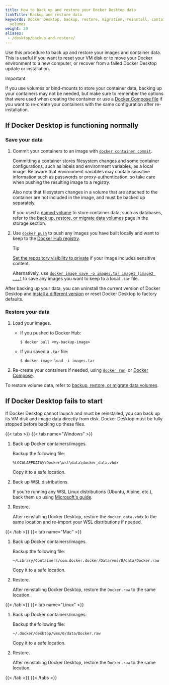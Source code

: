 ```yaml
---
title: How to back up and restore your Docker Desktop data
linkTitle: Backup and restore data
keywords: Docker Desktop, backup, restore, migration, reinstall, containers, images,
  volumes
weight: 20
aliases:
 - /desktop/backup-and-restore/
---
```


Use this procedure to back up and restore your images and container data. This is useful if you want to reset your VM disk or to move your Docker environment to a new computer, or recover from a failed Docker Desktop update or installation.

> [!IMPORTANT]
>
> If you use volumes or bind-mounts to store your container data, backing up your containers may not be needed, but make sure to remember the options that were used when creating the container or use a [Docker Compose file](/reference/compose-file/_index.md) if you want to re-create your containers with the same configuration after re-installation.

## If Docker Desktop is functioning normally

### Save your data

1. Commit your containers to an image with [`docker container commit`](/reference/cli/docker/container/commit.md).

   Committing a container stores filesystem changes and some container configurations, such as labels and environment variables, as a local image. Be aware that environment variables may contain sensitive
   information such as passwords or proxy-authentication, so take care when pushing the resulting image to a registry.

   Also note that filesystem changes in a volume that are attached to the
   container are not included in the image, and must be backed up separately.

   If you used a [named volume](/manuals/engine/storage/_index.md#more-details-about-mount-types) to store container data, such as databases, refer to the [back up, restore, or migrate data volumes](/manuals/engine/storage/volumes.md#back-up-restore-or-migrate-data-volumes) page in the storage section.

2. Use [`docker push`](/reference/cli/docker/image/push.md) to push any
   images you have built locally and want to keep to the [Docker Hub registry](/manuals/docker-hub/_index.md).
   
   > [!TIP]
   >
   > [Set the repository visibility to private](/manuals/docker-hub/repos/_index.md) if your image includes sensitive content.

   Alternatively, use [`docker image save -o images.tar image1 [image2 ...]`](/reference/cli/docker/image/save.md)
   to save any images you want to keep to a local `.tar` file. 

After backing up your data, you can uninstall the current version of Docker Desktop
and [install a different version](/manuals/desktop/release-notes.md) or reset Docker Desktop to factory defaults.

### Restore your data

1. Load your images.

   - If you pushed to Docker Hub:
   
      ```console
      $ docker pull <my-backup-image>
      ```
   
   - If you saved a `.tar` file:
   
      ```console
      $ docker image load -i images.tar
      ```

2. Re-create your containers if needed, using [`docker run`](/reference/cli/docker/container/run.md),
   or [Docker Compose](/manuals/compose/_index.md).

To restore volume data, refer to [backup, restore, or migrate data volumes](/manuals/engine/storage/volumes.md#back-up-restore-or-migrate-data-volumes). 

## If Docker Desktop fails to start 

If Docker Desktop cannot launch and must be reinstalled, you can back up its VM disk and image data directly from disk. Docker Desktop must be fully stopped before backing up these files.

{{< tabs >}}
{{< tab name="Windows" >}}

1. Back up Docker containers/images.

   Backup the following file:

   ```console
   %LOCALAPPDATA%\Docker\wsl\data\docker_data.vhdx
   ```

   Copy it to a safe location. 

1. Back up WSL distributions.

   If you're running any WSL Linux distributions (Ubuntu, Alpine, etc.), back them up using [Microsoft's guide](https://learn.microsoft.com/en-us/windows/wsl/faq#how-can-i-back-up-my-wsl-distributions-).

1. Restore. 

   After reinstalling Docker Desktop, restore the `docker_data.vhdx` to the same location and re-import your WSL distributions if needed.

{{< /tab >}}
{{< tab name="Mac" >}}

1. Back up Docker containers/images.

   Backup the following file:

   ```console
   ~/Library/Containers/com.docker.docker/Data/vms/0/data/Docker.raw
   ```

   Copy it to a safe location. 

1. Restore. 

   After reinstalling Docker Desktop, restore the `Docker.raw` to the same location.

{{< /tab >}}
{{< tab name="Linux" >}}

1. Back up Docker containers/images:

   Backup the following file:

   ```console
   ~/.docker/desktop/vms/0/data/Docker.raw
   ```

   Copy it to a safe location.

1. Restore. 

   After reinstalling Docker Desktop, restore the `Docker.raw` to the same location.

{{< /tab >}}
{{< /tabs >}}